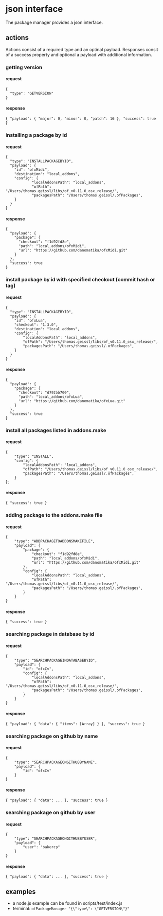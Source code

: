 # json interface

The package manager provides a json interface.

## actions

Actions consist of a required type and an optinal payload. Responses consit of a success property and optional a payload with additional information.

### getting version

#### request

```
{
  "type": "GETVERSION"
}
```

#### response

```
{ "payload": { "major": 0, "minor": 0, "patch": 16 }, "success": true }
```

### installing a package by id

#### request

```
{
  "type": "INSTALLPACKAGEBYID",
  "payload": {
    "id": "ofxMidi",
    "destination": "local_addons",
    "config": {
            "localAddonsPath": "local_addons",
            "ofPath": "/Users/thomas.geissl/libs/of_v0.11.0_osx_release/",
            "packagesPath": "/Users/thomas.geissl/.ofPackages",
    }
  }
}
```

#### response

```
{
  "payload": {
    "package": {
      "checkout": "f1d92fd8e",
      "path": "local_addons/ofxMidi",
      "url": "https://github.com/danomatika/ofxMidi.git"
    }
  },
  "success": true
}
```

### install package by id with specified checkout (commit hash or tag)

#### request

```
{
  "type": "INSTALLPACKAGEBYID",
  "payload": {
    "id": "ofxLua",
    "checkout": "1.3.0",
    "destination": "local_addons",
    "config": {
        "localAddonsPath": "local_addons",
        "ofPath": "/Users/thomas.geissl/libs/of_v0.11.0_osx_release/",
        "packagesPath": "/Users/thomas.geissl/.ofPackages",
    }
  }
}
```

#### response

```
{
  "payload": {
    "package": {
      "checkout": "d792bb700",
      "path": "local_addons/ofxLua",
      "url": "https://github.com/danomatika/ofxLua.git"
    }
  },
  "success": true
}
```

### install all packages listed in addons.make

#### request

```
{
    "type": "INSTALL",
    "config": {
        "localAddonsPath": "local_addons",
        "ofPath": "/Users/thomas.geissl/libs/of_v0.11.0_osx_release/",
        "packagesPath": "/Users/thomas.geissl/.ofPackages",
    }
};
```

#### response

```
{ "success": true }
```

### adding package to the addons.make file

#### request

```
{
    "type": "ADDPACKAGETOADDONSMAKEFILE",
    "payload": {
        "package": {
            "checkout": "f1d92fd8e",
            "path": "local_addons/ofxMidi",
            "url": "https://github.com/danomatika/ofxMidi.git"
        },
        "config": {
            "localAddonsPath": "local_addons",
            "ofPath": "/Users/thomas.geissl/libs/of_v0.11.0_osx_release/",
            "packagesPath": "/Users/thomas.geissl/.ofPackages",
        }
    }
}
```

#### response

```
{ "success": true }
```

### searching package in database by id

#### request

```
{
    "type": "SEARCHPACKAGEINDATABASEBYID",
    "payload": {
        "id": "ofxCv",
        "config": {
            "localAddonsPath": "local_addons",
            "ofPath": "/Users/thomas.geissl/libs/of_v0.11.0_osx_release/",
            "packagesPath": "/Users/thomas.geissl/.ofPackages",
        }
    }
}
```

#### response

```
{ "payload": { "data": { "items": [Array] } }, "success": true }
```

### searching package on github by name

#### request

```
{
    "type": "SEARCHPACKAGEONGITHUBBYNAME",
    "payload": {
        "id": "ofxCv"
    }
}
```

#### response

```
{ "payload": { "data": ... }, "success": true }
```

### searching package on github by user

#### request

```
{
    "type": "SEARCHPACKAGEONGITHUBBYUSER",
    "payload": {
        "user": "bakercp"
    }
}
```

#### response

```
{ "payload": { "data": ... }, "success": true }
```

## examples

- a node.js example can be found in scripts/test/index.js
- terminal: `ofPackageManager "{\"type\": \"GETVERSION\"}"`
